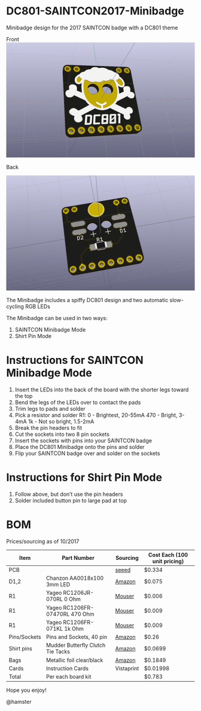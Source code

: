 # DC801-SAINTCON2017-Minibadge
Minibadge design for the 2017 SAINTCON badge with a DC801 theme

Front
![Front](/Renders/DC801-Minibadge-3D.png)

Back

![Back](/Renders/DC801-Minibadge-back-3D.png)

The Minibadge includes a spiffy DC801 design and two automatic slow-cycling RGB LEDs

The Minibadge can be used in two ways:

1. SAINTCON Minibadge Mode
2. Shirt Pin Mode

# Instructions for SAINTCON Minibadge Mode

1) Insert the LEDs into the back of the board with the shorter legs toward the top
2) Bend the legs of the LEDs over to contact the pads
3) Trim legs to pads and solder
4) Pick a resistor and solder R1:
   0 - Brightest, 20-55mA
   470 - Bright, 3-4mA
   1k - Not so bright, 1.5-2mA
5) Break the pin headers to fit 
6) Cut the sockets into two 8 pin sockets 
7) Insert the sockets with pins into your SAINTCON badge
8) Place the DC801 Minibadge onto the pins and solder
9) Flip your SAINTCON badge over and solder on the sockets

# Instructions for Shirt Pin Mode

1) Follow above, but don’t use the pin headers
2) Solder included button pin to large pad at top


# BOM

Prices/sourcing as of 10/2017

Item | Part Number | Sourcing | Cost Each (100 unit pricing)
-----|-------------|----------|-----------------------------
PCB | | [seeed](https://www.seeedstudio.com/fusion_pcb.html) | $0.334
D1,2 | Chanzon AA0018x100 3mm LED | [Amazon](https://www.amazon.com/gp/product/B01C19ENH8) | $0.075
R1 | Yageo RC1206JR-070RL 0 Ohm | [Mouser](http://www.mouser.com/Search/ProductDetail.aspx?R=RC1206JR-070RL) | $0.006
R1 | Yageo RC1206FR-07470RL 470 Ohm | [Mouser](http://www.mouser.com/Search/ProductDetail.aspx?R=RC1206FR-07470RL) | $0.009
R1 | Yageo RC1206FR-071KL 1k Ohm | [Mouser](http://www.mouser.com/Search/ProductDetail.aspx?R=RC1206FR-071KL) | $0.009
Pins/Sockets | Pins and Sockets, 40 pin | [Amazon](https://www.amazon.com/gp/product/B074HVBTZ4) | $0.26
Shirt pins | Mudder Butterfly Clutch Tie Tacks | [Amazon](https://www.amazon.com/gp/product/B06VXNN1HK) | $0.0699
Bags | Metallic foil clear/black | [Amazon](https://www.amazon.com/gp/product/B01DMG9BQW) | $0.1849
Cards | Instruction Cards | Vistaprint | $0.01998
Total | Per each board kit | | $0.783


Hope you enjoy!

@hamster
